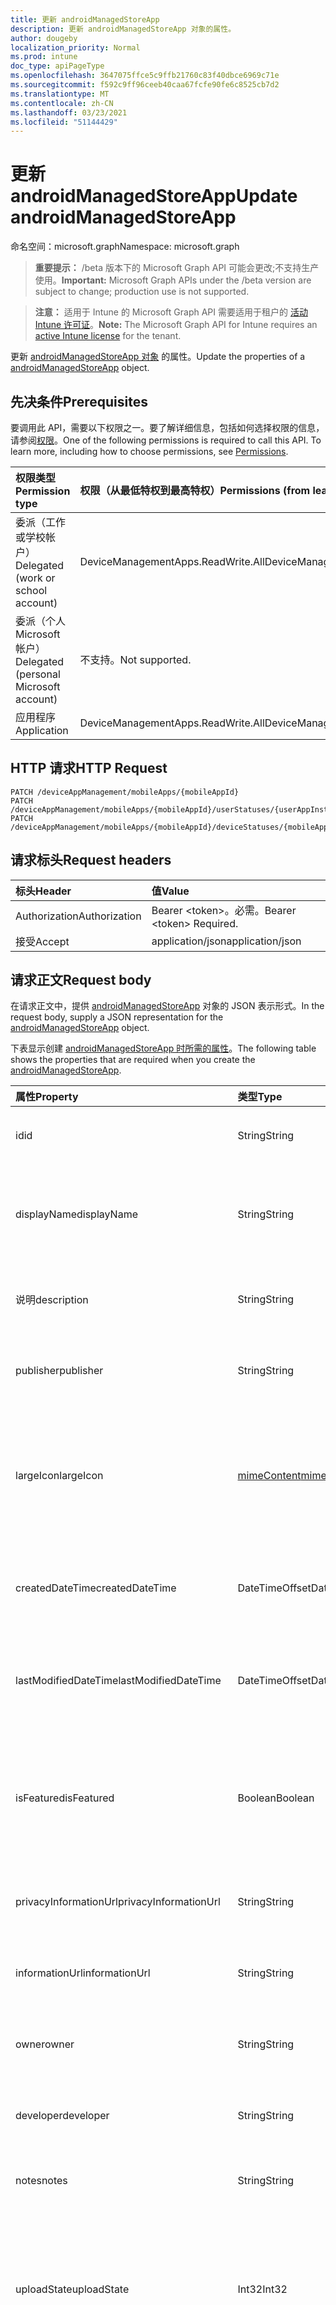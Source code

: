 ```yaml
---
title: 更新 androidManagedStoreApp
description: 更新 androidManagedStoreApp 对象的属性。
author: dougeby
localization_priority: Normal
ms.prod: intune
doc_type: apiPageType
ms.openlocfilehash: 3647075ffce5c9ffb21760c83f40dbce6969c71e
ms.sourcegitcommit: f592c9ff96ceeb40caa67fcfe90fe6c8525cb7d2
ms.translationtype: MT
ms.contentlocale: zh-CN
ms.lasthandoff: 03/23/2021
ms.locfileid: "51144429"
---
```

# <a name="update-androidmanagedstoreapp"></a><span data-ttu-id="682c0-103">更新 androidManagedStoreApp</span><span class="sxs-lookup"><span data-stu-id="682c0-103">Update androidManagedStoreApp</span></span>

<span data-ttu-id="682c0-104">命名空间：microsoft.graph</span><span class="sxs-lookup"><span data-stu-id="682c0-104">Namespace: microsoft.graph</span></span>

> <span data-ttu-id="682c0-105">**重要提示：** /beta 版本下的 Microsoft Graph API 可能会更改;不支持生产使用。</span><span class="sxs-lookup"><span data-stu-id="682c0-105">**Important:** Microsoft Graph APIs under the /beta version are subject to change; production use is not supported.</span></span>

> <span data-ttu-id="682c0-106">**注意：** 适用于 Intune 的 Microsoft Graph API 需要适用于租户的 [活动 Intune 许可证](https://go.microsoft.com/fwlink/?linkid=839381)。</span><span class="sxs-lookup"><span data-stu-id="682c0-106">**Note:** The Microsoft Graph API for Intune requires an [active Intune license](https://go.microsoft.com/fwlink/?linkid=839381) for the tenant.</span></span>

<span data-ttu-id="682c0-107">更新 [androidManagedStoreApp 对象](../resources/intune-apps-androidmanagedstoreapp.md) 的属性。</span><span class="sxs-lookup"><span data-stu-id="682c0-107">Update the properties of a [androidManagedStoreApp](../resources/intune-apps-androidmanagedstoreapp.md) object.</span></span>

## <a name="prerequisites"></a><span data-ttu-id="682c0-108">先决条件</span><span class="sxs-lookup"><span data-stu-id="682c0-108">Prerequisites</span></span>
<span data-ttu-id="682c0-p101">要调用此 API，需要以下权限之一。要了解详细信息，包括如何选择权限的信息，请参阅[权限](/graph/permissions-reference)。</span><span class="sxs-lookup"><span data-stu-id="682c0-p101">One of the following permissions is required to call this API. To learn more, including how to choose permissions, see [Permissions](/graph/permissions-reference).</span></span>

|<span data-ttu-id="682c0-111">权限类型</span><span class="sxs-lookup"><span data-stu-id="682c0-111">Permission type</span></span>|<span data-ttu-id="682c0-112">权限（从最低特权到最高特权）</span><span class="sxs-lookup"><span data-stu-id="682c0-112">Permissions (from least to most privileged)</span></span>|
|:---|:---|
|<span data-ttu-id="682c0-113">委派（工作或学校帐户）</span><span class="sxs-lookup"><span data-stu-id="682c0-113">Delegated (work or school account)</span></span>|<span data-ttu-id="682c0-114">DeviceManagementApps.ReadWrite.All</span><span class="sxs-lookup"><span data-stu-id="682c0-114">DeviceManagementApps.ReadWrite.All</span></span>|
|<span data-ttu-id="682c0-115">委派（个人 Microsoft 帐户）</span><span class="sxs-lookup"><span data-stu-id="682c0-115">Delegated (personal Microsoft account)</span></span>|<span data-ttu-id="682c0-116">不支持。</span><span class="sxs-lookup"><span data-stu-id="682c0-116">Not supported.</span></span>|
|<span data-ttu-id="682c0-117">应用程序</span><span class="sxs-lookup"><span data-stu-id="682c0-117">Application</span></span>|<span data-ttu-id="682c0-118">DeviceManagementApps.ReadWrite.All</span><span class="sxs-lookup"><span data-stu-id="682c0-118">DeviceManagementApps.ReadWrite.All</span></span>|

## <a name="http-request"></a><span data-ttu-id="682c0-119">HTTP 请求</span><span class="sxs-lookup"><span data-stu-id="682c0-119">HTTP Request</span></span>
<!-- {
  "blockType": "ignored"
}
-->
``` http
PATCH /deviceAppManagement/mobileApps/{mobileAppId}
PATCH /deviceAppManagement/mobileApps/{mobileAppId}/userStatuses/{userAppInstallStatusId}/app
PATCH /deviceAppManagement/mobileApps/{mobileAppId}/deviceStatuses/{mobileAppInstallStatusId}/app
```

## <a name="request-headers"></a><span data-ttu-id="682c0-120">请求标头</span><span class="sxs-lookup"><span data-stu-id="682c0-120">Request headers</span></span>
|<span data-ttu-id="682c0-121">标头</span><span class="sxs-lookup"><span data-stu-id="682c0-121">Header</span></span>|<span data-ttu-id="682c0-122">值</span><span class="sxs-lookup"><span data-stu-id="682c0-122">Value</span></span>|
|:---|:---|
|<span data-ttu-id="682c0-123">Authorization</span><span class="sxs-lookup"><span data-stu-id="682c0-123">Authorization</span></span>|<span data-ttu-id="682c0-124">Bearer &lt;token&gt;。必需。</span><span class="sxs-lookup"><span data-stu-id="682c0-124">Bearer &lt;token&gt; Required.</span></span>|
|<span data-ttu-id="682c0-125">接受</span><span class="sxs-lookup"><span data-stu-id="682c0-125">Accept</span></span>|<span data-ttu-id="682c0-126">application/json</span><span class="sxs-lookup"><span data-stu-id="682c0-126">application/json</span></span>|

## <a name="request-body"></a><span data-ttu-id="682c0-127">请求正文</span><span class="sxs-lookup"><span data-stu-id="682c0-127">Request body</span></span>
<span data-ttu-id="682c0-128">在请求正文中，提供 [androidManagedStoreApp](../resources/intune-apps-androidmanagedstoreapp.md) 对象的 JSON 表示形式。</span><span class="sxs-lookup"><span data-stu-id="682c0-128">In the request body, supply a JSON representation for the [androidManagedStoreApp](../resources/intune-apps-androidmanagedstoreapp.md) object.</span></span>

<span data-ttu-id="682c0-129">下表显示创建 [androidManagedStoreApp 时所需的属性](../resources/intune-apps-androidmanagedstoreapp.md)。</span><span class="sxs-lookup"><span data-stu-id="682c0-129">The following table shows the properties that are required when you create the [androidManagedStoreApp](../resources/intune-apps-androidmanagedstoreapp.md).</span></span>

|<span data-ttu-id="682c0-130">属性</span><span class="sxs-lookup"><span data-stu-id="682c0-130">Property</span></span>|<span data-ttu-id="682c0-131">类型</span><span class="sxs-lookup"><span data-stu-id="682c0-131">Type</span></span>|<span data-ttu-id="682c0-132">说明</span><span class="sxs-lookup"><span data-stu-id="682c0-132">Description</span></span>|
|:---|:---|:---|
|<span data-ttu-id="682c0-133">id</span><span class="sxs-lookup"><span data-stu-id="682c0-133">id</span></span>|<span data-ttu-id="682c0-134">String</span><span class="sxs-lookup"><span data-stu-id="682c0-134">String</span></span>|<span data-ttu-id="682c0-135">实体的键。</span><span class="sxs-lookup"><span data-stu-id="682c0-135">Key of the entity.</span></span> <span data-ttu-id="682c0-136">继承自 [mobileApp](../resources/intune-shared-mobileapp.md)</span><span class="sxs-lookup"><span data-stu-id="682c0-136">Inherited from [mobileApp](../resources/intune-shared-mobileapp.md)</span></span>|
|<span data-ttu-id="682c0-137">displayName</span><span class="sxs-lookup"><span data-stu-id="682c0-137">displayName</span></span>|<span data-ttu-id="682c0-138">String</span><span class="sxs-lookup"><span data-stu-id="682c0-138">String</span></span>|<span data-ttu-id="682c0-139">管理员提供或导入的应用标题。</span><span class="sxs-lookup"><span data-stu-id="682c0-139">The admin provided or imported title of the app.</span></span> <span data-ttu-id="682c0-140">继承自 [mobileApp](../resources/intune-shared-mobileapp.md)</span><span class="sxs-lookup"><span data-stu-id="682c0-140">Inherited from [mobileApp](../resources/intune-shared-mobileapp.md)</span></span>|
|<span data-ttu-id="682c0-141">说明</span><span class="sxs-lookup"><span data-stu-id="682c0-141">description</span></span>|<span data-ttu-id="682c0-142">String</span><span class="sxs-lookup"><span data-stu-id="682c0-142">String</span></span>|<span data-ttu-id="682c0-143">应用的说明。</span><span class="sxs-lookup"><span data-stu-id="682c0-143">The description of the app.</span></span> <span data-ttu-id="682c0-144">继承自 [mobileApp](../resources/intune-shared-mobileapp.md)</span><span class="sxs-lookup"><span data-stu-id="682c0-144">Inherited from [mobileApp](../resources/intune-shared-mobileapp.md)</span></span>|
|<span data-ttu-id="682c0-145">publisher</span><span class="sxs-lookup"><span data-stu-id="682c0-145">publisher</span></span>|<span data-ttu-id="682c0-146">String</span><span class="sxs-lookup"><span data-stu-id="682c0-146">String</span></span>|<span data-ttu-id="682c0-147">应用的发布者。</span><span class="sxs-lookup"><span data-stu-id="682c0-147">The publisher of the app.</span></span> <span data-ttu-id="682c0-148">继承自 [mobileApp](../resources/intune-shared-mobileapp.md)</span><span class="sxs-lookup"><span data-stu-id="682c0-148">Inherited from [mobileApp](../resources/intune-shared-mobileapp.md)</span></span>|
|<span data-ttu-id="682c0-149">largeIcon</span><span class="sxs-lookup"><span data-stu-id="682c0-149">largeIcon</span></span>|[<span data-ttu-id="682c0-150">mimeContent</span><span class="sxs-lookup"><span data-stu-id="682c0-150">mimeContent</span></span>](../resources/intune-shared-mimecontent.md)|<span data-ttu-id="682c0-151">要显示在应用详细信息中并用于图标上传的大图标。</span><span class="sxs-lookup"><span data-stu-id="682c0-151">The large icon, to be displayed in the app details and used for upload of the icon.</span></span> <span data-ttu-id="682c0-152">继承自 [mobileApp](../resources/intune-shared-mobileapp.md)</span><span class="sxs-lookup"><span data-stu-id="682c0-152">Inherited from [mobileApp](../resources/intune-shared-mobileapp.md)</span></span>|
|<span data-ttu-id="682c0-153">createdDateTime</span><span class="sxs-lookup"><span data-stu-id="682c0-153">createdDateTime</span></span>|<span data-ttu-id="682c0-154">DateTimeOffset</span><span class="sxs-lookup"><span data-stu-id="682c0-154">DateTimeOffset</span></span>|<span data-ttu-id="682c0-155">创建应用的日期和时间。</span><span class="sxs-lookup"><span data-stu-id="682c0-155">The date and time the app was created.</span></span> <span data-ttu-id="682c0-156">继承自 [mobileApp](../resources/intune-shared-mobileapp.md)</span><span class="sxs-lookup"><span data-stu-id="682c0-156">Inherited from [mobileApp](../resources/intune-shared-mobileapp.md)</span></span>|
|<span data-ttu-id="682c0-157">lastModifiedDateTime</span><span class="sxs-lookup"><span data-stu-id="682c0-157">lastModifiedDateTime</span></span>|<span data-ttu-id="682c0-158">DateTimeOffset</span><span class="sxs-lookup"><span data-stu-id="682c0-158">DateTimeOffset</span></span>|<span data-ttu-id="682c0-159">上次修改应用的日期和时间。</span><span class="sxs-lookup"><span data-stu-id="682c0-159">The date and time the app was last modified.</span></span> <span data-ttu-id="682c0-160">继承自 [mobileApp](../resources/intune-shared-mobileapp.md)</span><span class="sxs-lookup"><span data-stu-id="682c0-160">Inherited from [mobileApp](../resources/intune-shared-mobileapp.md)</span></span>|
|<span data-ttu-id="682c0-161">isFeatured</span><span class="sxs-lookup"><span data-stu-id="682c0-161">isFeatured</span></span>|<span data-ttu-id="682c0-162">Boolean</span><span class="sxs-lookup"><span data-stu-id="682c0-162">Boolean</span></span>|<span data-ttu-id="682c0-163">指示应用是否被管理员标记为特色的值。继承自 [mobileApp](../resources/intune-shared-mobileapp.md)</span><span class="sxs-lookup"><span data-stu-id="682c0-163">The value indicating whether the app is marked as featured by the admin. Inherited from [mobileApp](../resources/intune-shared-mobileapp.md)</span></span>|
|<span data-ttu-id="682c0-164">privacyInformationUrl</span><span class="sxs-lookup"><span data-stu-id="682c0-164">privacyInformationUrl</span></span>|<span data-ttu-id="682c0-165">String</span><span class="sxs-lookup"><span data-stu-id="682c0-165">String</span></span>|<span data-ttu-id="682c0-166">隐私声明 URL。</span><span class="sxs-lookup"><span data-stu-id="682c0-166">The privacy statement Url.</span></span> <span data-ttu-id="682c0-167">继承自 [mobileApp](../resources/intune-shared-mobileapp.md)</span><span class="sxs-lookup"><span data-stu-id="682c0-167">Inherited from [mobileApp](../resources/intune-shared-mobileapp.md)</span></span>|
|<span data-ttu-id="682c0-168">informationUrl</span><span class="sxs-lookup"><span data-stu-id="682c0-168">informationUrl</span></span>|<span data-ttu-id="682c0-169">String</span><span class="sxs-lookup"><span data-stu-id="682c0-169">String</span></span>|<span data-ttu-id="682c0-170">详细信息 URL。</span><span class="sxs-lookup"><span data-stu-id="682c0-170">The more information Url.</span></span> <span data-ttu-id="682c0-171">继承自 [mobileApp](../resources/intune-shared-mobileapp.md)</span><span class="sxs-lookup"><span data-stu-id="682c0-171">Inherited from [mobileApp](../resources/intune-shared-mobileapp.md)</span></span>|
|<span data-ttu-id="682c0-172">owner</span><span class="sxs-lookup"><span data-stu-id="682c0-172">owner</span></span>|<span data-ttu-id="682c0-173">String</span><span class="sxs-lookup"><span data-stu-id="682c0-173">String</span></span>|<span data-ttu-id="682c0-174">应用的所有者。</span><span class="sxs-lookup"><span data-stu-id="682c0-174">The owner of the app.</span></span> <span data-ttu-id="682c0-175">继承自 [mobileApp](../resources/intune-shared-mobileapp.md)</span><span class="sxs-lookup"><span data-stu-id="682c0-175">Inherited from [mobileApp](../resources/intune-shared-mobileapp.md)</span></span>|
|<span data-ttu-id="682c0-176">developer</span><span class="sxs-lookup"><span data-stu-id="682c0-176">developer</span></span>|<span data-ttu-id="682c0-177">String</span><span class="sxs-lookup"><span data-stu-id="682c0-177">String</span></span>|<span data-ttu-id="682c0-178">应用的开发者。</span><span class="sxs-lookup"><span data-stu-id="682c0-178">The developer of the app.</span></span> <span data-ttu-id="682c0-179">继承自 [mobileApp](../resources/intune-shared-mobileapp.md)</span><span class="sxs-lookup"><span data-stu-id="682c0-179">Inherited from [mobileApp](../resources/intune-shared-mobileapp.md)</span></span>|
|<span data-ttu-id="682c0-180">notes</span><span class="sxs-lookup"><span data-stu-id="682c0-180">notes</span></span>|<span data-ttu-id="682c0-181">String</span><span class="sxs-lookup"><span data-stu-id="682c0-181">String</span></span>|<span data-ttu-id="682c0-182">应用的备注。</span><span class="sxs-lookup"><span data-stu-id="682c0-182">Notes for the app.</span></span> <span data-ttu-id="682c0-183">继承自 [mobileApp](../resources/intune-shared-mobileapp.md)</span><span class="sxs-lookup"><span data-stu-id="682c0-183">Inherited from [mobileApp](../resources/intune-shared-mobileapp.md)</span></span>|
|<span data-ttu-id="682c0-184">uploadState</span><span class="sxs-lookup"><span data-stu-id="682c0-184">uploadState</span></span>|<span data-ttu-id="682c0-185">Int32</span><span class="sxs-lookup"><span data-stu-id="682c0-185">Int32</span></span>|<span data-ttu-id="682c0-186">上载状态。</span><span class="sxs-lookup"><span data-stu-id="682c0-186">The upload state.</span></span> <span data-ttu-id="682c0-187">可能的值是：0 - `Not Ready` 、1 - `Ready` 、2 - `Processing` 。</span><span class="sxs-lookup"><span data-stu-id="682c0-187">Possible values are: 0 - `Not Ready`, 1 - `Ready`, 2 - `Processing`.</span></span> <span data-ttu-id="682c0-188">继承自 [mobileApp](../resources/intune-shared-mobileapp.md)</span><span class="sxs-lookup"><span data-stu-id="682c0-188">Inherited from [mobileApp](../resources/intune-shared-mobileapp.md)</span></span>|
|<span data-ttu-id="682c0-189">publishingState</span><span class="sxs-lookup"><span data-stu-id="682c0-189">publishingState</span></span>|[<span data-ttu-id="682c0-190">mobileAppPublishingState</span><span class="sxs-lookup"><span data-stu-id="682c0-190">mobileAppPublishingState</span></span>](../resources/intune-apps-mobileapppublishingstate.md)|<span data-ttu-id="682c0-191">应用的发布状态。</span><span class="sxs-lookup"><span data-stu-id="682c0-191">The publishing state for the app.</span></span> <span data-ttu-id="682c0-192">除非应用已发布，否则无法分配应用。</span><span class="sxs-lookup"><span data-stu-id="682c0-192">The app cannot be assigned unless the app is published.</span></span> <span data-ttu-id="682c0-193">继承自 [mobileApp](../resources/intune-shared-mobileapp.md)。</span><span class="sxs-lookup"><span data-stu-id="682c0-193">Inherited from [mobileApp](../resources/intune-shared-mobileapp.md).</span></span> <span data-ttu-id="682c0-194">可取值为：`notPublished`、`processing`、`published`。</span><span class="sxs-lookup"><span data-stu-id="682c0-194">Possible values are: `notPublished`, `processing`, `published`.</span></span>|
|<span data-ttu-id="682c0-195">isAssigned</span><span class="sxs-lookup"><span data-stu-id="682c0-195">isAssigned</span></span>|<span data-ttu-id="682c0-196">Boolean</span><span class="sxs-lookup"><span data-stu-id="682c0-196">Boolean</span></span>|<span data-ttu-id="682c0-197">指示是否将应用分配给至少一个组的值。</span><span class="sxs-lookup"><span data-stu-id="682c0-197">The value indicating whether the app is assigned to at least one group.</span></span> <span data-ttu-id="682c0-198">继承自 [mobileApp](../resources/intune-shared-mobileapp.md)</span><span class="sxs-lookup"><span data-stu-id="682c0-198">Inherited from [mobileApp](../resources/intune-shared-mobileapp.md)</span></span>|
|<span data-ttu-id="682c0-199">roleScopeTagIds</span><span class="sxs-lookup"><span data-stu-id="682c0-199">roleScopeTagIds</span></span>|<span data-ttu-id="682c0-200">String collection</span><span class="sxs-lookup"><span data-stu-id="682c0-200">String collection</span></span>|<span data-ttu-id="682c0-201">此移动应用的范围标记 ID 列表。</span><span class="sxs-lookup"><span data-stu-id="682c0-201">List of scope tag ids for this mobile app.</span></span> <span data-ttu-id="682c0-202">继承自 [mobileApp](../resources/intune-shared-mobileapp.md)</span><span class="sxs-lookup"><span data-stu-id="682c0-202">Inherited from [mobileApp](../resources/intune-shared-mobileapp.md)</span></span>|
|<span data-ttu-id="682c0-203">dependentAppCount</span><span class="sxs-lookup"><span data-stu-id="682c0-203">dependentAppCount</span></span>|<span data-ttu-id="682c0-204">Int32</span><span class="sxs-lookup"><span data-stu-id="682c0-204">Int32</span></span>|<span data-ttu-id="682c0-205">子应用具有的依赖项总数。</span><span class="sxs-lookup"><span data-stu-id="682c0-205">The total number of dependencies the child app has.</span></span> <span data-ttu-id="682c0-206">继承自 [mobileApp](../resources/intune-shared-mobileapp.md)</span><span class="sxs-lookup"><span data-stu-id="682c0-206">Inherited from [mobileApp](../resources/intune-shared-mobileapp.md)</span></span>|
|<span data-ttu-id="682c0-207">supersedingAppCount</span><span class="sxs-lookup"><span data-stu-id="682c0-207">supersedingAppCount</span></span>|<span data-ttu-id="682c0-208">Int32</span><span class="sxs-lookup"><span data-stu-id="682c0-208">Int32</span></span>|<span data-ttu-id="682c0-209">此应用直接或间接取代的应用总数。</span><span class="sxs-lookup"><span data-stu-id="682c0-209">The total number of apps this app directly or indirectly supersedes.</span></span> <span data-ttu-id="682c0-210">继承自 [mobileApp](../resources/intune-shared-mobileapp.md)</span><span class="sxs-lookup"><span data-stu-id="682c0-210">Inherited from [mobileApp](../resources/intune-shared-mobileapp.md)</span></span>|
|<span data-ttu-id="682c0-211">supersededAppCount</span><span class="sxs-lookup"><span data-stu-id="682c0-211">supersededAppCount</span></span>|<span data-ttu-id="682c0-212">Int32</span><span class="sxs-lookup"><span data-stu-id="682c0-212">Int32</span></span>|<span data-ttu-id="682c0-213">此应用直接或间接被取代的应用总数。</span><span class="sxs-lookup"><span data-stu-id="682c0-213">The total number of apps this app is directly or indirectly superseded by.</span></span> <span data-ttu-id="682c0-214">继承自 [mobileApp](../resources/intune-shared-mobileapp.md)</span><span class="sxs-lookup"><span data-stu-id="682c0-214">Inherited from [mobileApp](../resources/intune-shared-mobileapp.md)</span></span>|
|<span data-ttu-id="682c0-215">packageId</span><span class="sxs-lookup"><span data-stu-id="682c0-215">packageId</span></span>|<span data-ttu-id="682c0-216">String</span><span class="sxs-lookup"><span data-stu-id="682c0-216">String</span></span>|<span data-ttu-id="682c0-217">包标识符。</span><span class="sxs-lookup"><span data-stu-id="682c0-217">The package identifier.</span></span>|
|<span data-ttu-id="682c0-218">appIdentifier</span><span class="sxs-lookup"><span data-stu-id="682c0-218">appIdentifier</span></span>|<span data-ttu-id="682c0-219">String</span><span class="sxs-lookup"><span data-stu-id="682c0-219">String</span></span>|<span data-ttu-id="682c0-220">标识名称。</span><span class="sxs-lookup"><span data-stu-id="682c0-220">The Identity Name.</span></span>|
|<span data-ttu-id="682c0-221">usedLicenseCount</span><span class="sxs-lookup"><span data-stu-id="682c0-221">usedLicenseCount</span></span>|<span data-ttu-id="682c0-222">Int32</span><span class="sxs-lookup"><span data-stu-id="682c0-222">Int32</span></span>|<span data-ttu-id="682c0-223">使用中的 VPP 许可证数量。</span><span class="sxs-lookup"><span data-stu-id="682c0-223">The number of VPP licenses in use.</span></span>|
|<span data-ttu-id="682c0-224">totalLicenseCount</span><span class="sxs-lookup"><span data-stu-id="682c0-224">totalLicenseCount</span></span>|<span data-ttu-id="682c0-225">Int32</span><span class="sxs-lookup"><span data-stu-id="682c0-225">Int32</span></span>|<span data-ttu-id="682c0-226">VPP 许可证的总数。</span><span class="sxs-lookup"><span data-stu-id="682c0-226">The total number of VPP licenses.</span></span>|
|<span data-ttu-id="682c0-227">appStoreUrl</span><span class="sxs-lookup"><span data-stu-id="682c0-227">appStoreUrl</span></span>|<span data-ttu-id="682c0-228">String</span><span class="sxs-lookup"><span data-stu-id="682c0-228">String</span></span>|<span data-ttu-id="682c0-229">"播放工作商店"应用 URL。</span><span class="sxs-lookup"><span data-stu-id="682c0-229">The Play for Work Store app URL.</span></span>|
|<span data-ttu-id="682c0-230">isPrivate</span><span class="sxs-lookup"><span data-stu-id="682c0-230">isPrivate</span></span>|<span data-ttu-id="682c0-231">Boolean</span><span class="sxs-lookup"><span data-stu-id="682c0-231">Boolean</span></span>|<span data-ttu-id="682c0-232">指示应用是否仅适用于给定企业的用户。</span><span class="sxs-lookup"><span data-stu-id="682c0-232">Indicates whether the app is only available to a given enterprise's users.</span></span>|
|<span data-ttu-id="682c0-233">isSystemApp</span><span class="sxs-lookup"><span data-stu-id="682c0-233">isSystemApp</span></span>|<span data-ttu-id="682c0-234">Boolean</span><span class="sxs-lookup"><span data-stu-id="682c0-234">Boolean</span></span>|<span data-ttu-id="682c0-235">指示应用是否是预安装的系统应用。</span><span class="sxs-lookup"><span data-stu-id="682c0-235">Indicates whether the app is a preinstalled system app.</span></span>|
|<span data-ttu-id="682c0-236">appTracks</span><span class="sxs-lookup"><span data-stu-id="682c0-236">appTracks</span></span>|<span data-ttu-id="682c0-237">[androidManagedStoreAppTrack](../resources/intune-apps-androidmanagedstoreapptrack.md) 集合</span><span class="sxs-lookup"><span data-stu-id="682c0-237">[androidManagedStoreAppTrack](../resources/intune-apps-androidmanagedstoreapptrack.md) collection</span></span>|<span data-ttu-id="682c0-238">此企业可见的轨。</span><span class="sxs-lookup"><span data-stu-id="682c0-238">The tracks that are visible to this enterprise.</span></span>|
|<span data-ttu-id="682c0-239">supportsOemConfig</span><span class="sxs-lookup"><span data-stu-id="682c0-239">supportsOemConfig</span></span>|<span data-ttu-id="682c0-240">Boolean</span><span class="sxs-lookup"><span data-stu-id="682c0-240">Boolean</span></span>|<span data-ttu-id="682c0-241">此应用是否支持 OEMConfig 策略。</span><span class="sxs-lookup"><span data-stu-id="682c0-241">Whether this app supports OEMConfig policy.</span></span>|



## <a name="response"></a><span data-ttu-id="682c0-242">响应</span><span class="sxs-lookup"><span data-stu-id="682c0-242">Response</span></span>
<span data-ttu-id="682c0-243">如果成功，此方法在响应正文中返回 响应代码和更新的 `200 OK` [androidManagedStoreApp](../resources/intune-apps-androidmanagedstoreapp.md) 对象。</span><span class="sxs-lookup"><span data-stu-id="682c0-243">If successful, this method returns a `200 OK` response code and an updated [androidManagedStoreApp](../resources/intune-apps-androidmanagedstoreapp.md) object in the response body.</span></span>

## <a name="example"></a><span data-ttu-id="682c0-244">示例</span><span class="sxs-lookup"><span data-stu-id="682c0-244">Example</span></span>

### <a name="request"></a><span data-ttu-id="682c0-245">请求</span><span class="sxs-lookup"><span data-stu-id="682c0-245">Request</span></span>
<span data-ttu-id="682c0-246">下面是一个请求示例。</span><span class="sxs-lookup"><span data-stu-id="682c0-246">Here is an example of the request.</span></span>
``` http
PATCH https://graph.microsoft.com/beta/deviceAppManagement/mobileApps/{mobileAppId}
Content-type: application/json
Content-length: 1225

{
  "@odata.type": "#microsoft.graph.androidManagedStoreApp",
  "displayName": "Display Name value",
  "description": "Description value",
  "publisher": "Publisher value",
  "largeIcon": {
    "@odata.type": "microsoft.graph.mimeContent",
    "type": "Type value",
    "value": "dmFsdWU="
  },
  "isFeatured": true,
  "privacyInformationUrl": "https://example.com/privacyInformationUrl/",
  "informationUrl": "https://example.com/informationUrl/",
  "owner": "Owner value",
  "developer": "Developer value",
  "notes": "Notes value",
  "uploadState": 11,
  "publishingState": "processing",
  "isAssigned": true,
  "roleScopeTagIds": [
    "Role Scope Tag Ids value"
  ],
  "dependentAppCount": 1,
  "supersedingAppCount": 3,
  "supersededAppCount": 2,
  "packageId": "Package Id value",
  "appIdentifier": "App Identifier value",
  "usedLicenseCount": 0,
  "totalLicenseCount": 1,
  "appStoreUrl": "https://example.com/appStoreUrl/",
  "isPrivate": true,
  "isSystemApp": true,
  "appTracks": [
    {
      "@odata.type": "microsoft.graph.androidManagedStoreAppTrack",
      "trackId": "Track Id value",
      "trackAlias": "Track Alias value"
    }
  ],
  "supportsOemConfig": true
}
```

### <a name="response"></a><span data-ttu-id="682c0-247">响应</span><span class="sxs-lookup"><span data-stu-id="682c0-247">Response</span></span>
<span data-ttu-id="682c0-p121">下面是一个响应示例。注意：为了简单起见，可能会将此处所示的响应对象截断。将从实际调用中返回所有属性。</span><span class="sxs-lookup"><span data-stu-id="682c0-p121">Here is an example of the response. Note: The response object shown here may be truncated for brevity. All of the properties will be returned from an actual call.</span></span>
``` http
HTTP/1.1 200 OK
Content-Type: application/json
Content-Length: 1397

{
  "@odata.type": "#microsoft.graph.androidManagedStoreApp",
  "id": "87247525-7525-8724-2575-248725752487",
  "displayName": "Display Name value",
  "description": "Description value",
  "publisher": "Publisher value",
  "largeIcon": {
    "@odata.type": "microsoft.graph.mimeContent",
    "type": "Type value",
    "value": "dmFsdWU="
  },
  "createdDateTime": "2017-01-01T00:02:43.5775965-08:00",
  "lastModifiedDateTime": "2017-01-01T00:00:35.1329464-08:00",
  "isFeatured": true,
  "privacyInformationUrl": "https://example.com/privacyInformationUrl/",
  "informationUrl": "https://example.com/informationUrl/",
  "owner": "Owner value",
  "developer": "Developer value",
  "notes": "Notes value",
  "uploadState": 11,
  "publishingState": "processing",
  "isAssigned": true,
  "roleScopeTagIds": [
    "Role Scope Tag Ids value"
  ],
  "dependentAppCount": 1,
  "supersedingAppCount": 3,
  "supersededAppCount": 2,
  "packageId": "Package Id value",
  "appIdentifier": "App Identifier value",
  "usedLicenseCount": 0,
  "totalLicenseCount": 1,
  "appStoreUrl": "https://example.com/appStoreUrl/",
  "isPrivate": true,
  "isSystemApp": true,
  "appTracks": [
    {
      "@odata.type": "microsoft.graph.androidManagedStoreAppTrack",
      "trackId": "Track Id value",
      "trackAlias": "Track Alias value"
    }
  ],
  "supportsOemConfig": true
}
```




